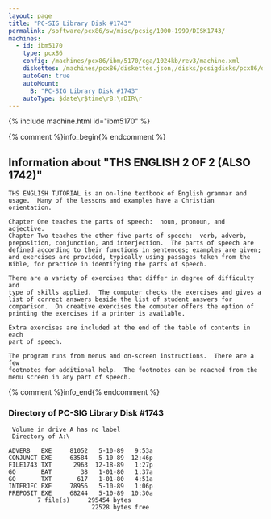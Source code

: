 ```yaml
---
layout: page
title: "PC-SIG Library Disk #1743"
permalink: /software/pcx86/sw/misc/pcsig/1000-1999/DISK1743/
machines:
  - id: ibm5170
    type: pcx86
    config: /machines/pcx86/ibm/5170/cga/1024kb/rev3/machine.xml
    diskettes: /machines/pcx86/diskettes.json,/disks/pcsigdisks/pcx86/diskettes.json
    autoGen: true
    autoMount:
      B: "PC-SIG Library Disk #1743"
    autoType: $date\r$time\rB:\rDIR\r
---
```


{% include machine.html id="ibm5170" %}

{% comment %}info_begin{% endcomment %}

## Information about "THS ENGLISH  2 OF 2 (ALSO 1742)"

    THS ENGLISH TUTORIAL is an on-line textbook of English grammar and
    usage.  Many of the lessons and examples have a Christian
    orientation.
    
    Chapter One teaches the parts of speech:  noun, pronoun, and adjective.
    Chapter Two teaches the other five parts of speech:  verb, adverb,
    preposition, conjunction, and interjection.  The parts of speech are
    defined according to their functions in sentences; examples are given;
    and exercises are provided, typically using passages taken from the
    Bible, for practice in identifying the parts of speech.
    
    There are a variety of exercises that differ in degree of difficulty and
    type of skills applied.  The computer checks the exercises and gives a
    list of correct answers beside the list of student answers for
    comparison.  On creative exercises the computer offers the option of
    printing the exercises if a printer is available.
    
    Extra exercises are included at the end of the table of contents in each
    part of speech.
    
    The program runs from menus and on-screen instructions.  There are a few
    footnotes for additional help.  The footnotes can be reached from the
    menu screen in any part of speech.
{% comment %}info_end{% endcomment %}


### Directory of PC-SIG Library Disk #1743

     Volume in drive A has no label
     Directory of A:\

    ADVERB   EXE     81052   5-10-89   9:53a
    CONJUNCT EXE     63584   5-10-89  12:46p
    FILE1743 TXT      2963  12-18-89   1:27p
    GO       BAT        38   1-01-80   1:37a
    GO       TXT       617   1-01-80   4:51a
    INTERJEC EXE     78956   5-10-89   1:06p
    PREPOSIT EXE     68244   5-10-89  10:30a
            7 file(s)     295454 bytes
                           22528 bytes free
